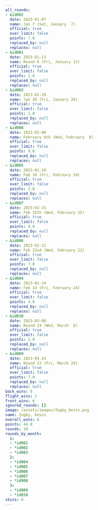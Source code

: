 ```yaml
---
all_rounds:
- &id002
  date: 2023-01-07
  name: Jan 7 (Sat, January  7)
  official: true
  over_limit: false
  points: 7.0
  replaced_by: null
  replaces: null
- &id001
  date: 2023-01-13
  name: Round 6 (Fri, January 13)
  official: true
  over_limit: false
  points: 1.0
  replaced_by: null
  replaces: null
- &id003
  date: 2023-01-20
  name: Jan 20 (Fri, January 20)
  official: true
  over_limit: false
  points: 1.0
  replaced_by: null
  replaces: null
- &id008
  date: 2023-02-08
  name: February 8th (Wed, February  8)
  official: true
  over_limit: false
  points: 9.0
  replaced_by: null
  replaces: null
- &id005
  date: 2023-02-10
  name: Feb 10 (Fri, February 10)
  official: true
  over_limit: false
  points: 2.0
  replaced_by: null
  replaces: null
- &id007
  date: 2023-02-15
  name: Feb 15th (Wed, February 15)
  official: true
  over_limit: false
  points: 4.0
  replaced_by: null
  replaces: null
- &id006
  date: 2023-02-22
  name: Feb 22nd (Wed, February 22)
  official: true
  over_limit: false
  points: 7.0
  replaced_by: null
  replaces: null
- &id004
  date: 2023-02-24
  name: Feb 24 (Fri, February 24)
  official: true
  over_limit: false
  points: 4.0
  replaced_by: null
  replaces: null
- &id010
  date: 2023-03-08
  name: Round 19 (Wed, March  8)
  official: true
  over_limit: false
  points: 2.0
  replaced_by: null
  replaces: null
- &id009
  date: 2023-03-24
  name: Round 22 (Fri, March 24)
  official: true
  over_limit: false
  points: 7.0
  replaced_by: null
  replaces: null
back_wins: 6
flight_wins: 2
front_wins: 6
ignored_rounds: []
image: /assets/images/Zogby_Kevin.png
name: Zogby, Kevin
overall_wins: 6
points: 44.0
rounds: 10
rounds_by_month:
  1:
  - *id001
  - *id002
  - *id003
  2:
  - *id004
  - *id005
  - *id006
  - *id007
  - *id008
  3:
  - *id009
  - *id010
skins: 6
---
```

